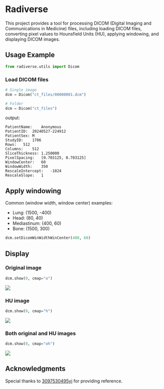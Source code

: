 # Radiverse

This project provides a tool for processing DICOM (Digital Imaging and Communications in Medicine) files, including loading DICOM files, converting pixel values to Hounsfield Units (HU), applying windowing, and displaying DICOM images.

## Usage Example

```python
from radiverse.utils import Dicom
```

### Load DICOM files

```python
# Single image
dcm = Dicom("ct_files/00000001.dcm")

# Folder
dcm = Dicom("ct_files")
```

output:
```
PatientName:	Anonymous
PatientID:	20240527-224912
PatientSex:	M
StudyID:	1706
Rows:	512
Columns:	512
SliceThickness:	1.250000
PixelSpacing:	[0.703125, 0.703125]
WindowCenter:	60
WindowWidth:	350
RescaleIntercept:	-1024
RescaleSlope:	1
```

## Apply windowing

Common (window width, window center) examples:

* Lung: (1500, -400)
* Head: (80, 40)
* Mediastinum: (400, 60)
* Bone: (1500, 300)

```python
dcm.setDicomWinWidthWinCenter(400, 60)
```

## Display

### Original image
```python
dcm.show(0, cmap="o")
```

![](https://p.ipic.vip/npjdkn.png)


### HU image

```python
dcm.show(0, cmap="h")
```

![](https://p.ipic.vip/e2uu4d.png)

### Both original and HU images
```python
dcm.show(0, cmap="oh")
```

![](https://p.ipic.vip/vhsyf1.png)

## Acknowledgments

Special thanks to [3097530495yi](https://aistudio.baidu.com/projectdetail/5351683?channelType=0&channel=0) for providing reference.
